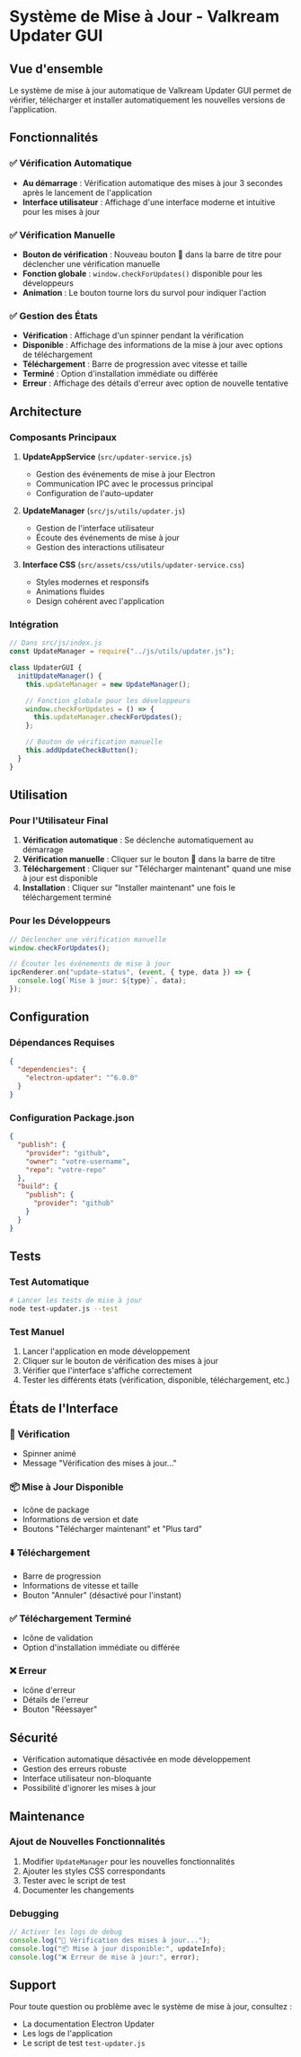 # Système de Mise à Jour - Valkream Updater GUI

## Vue d'ensemble

Le système de mise à jour automatique de Valkream Updater GUI permet de vérifier, télécharger et installer automatiquement les nouvelles versions de l'application.

## Fonctionnalités

### ✅ Vérification Automatique

- **Au démarrage** : Vérification automatique des mises à jour 3 secondes après le lancement de l'application
- **Interface utilisateur** : Affichage d'une interface moderne et intuitive pour les mises à jour

### ✅ Vérification Manuelle

- **Bouton de vérification** : Nouveau bouton 🔄 dans la barre de titre pour déclencher une vérification manuelle
- **Fonction globale** : `window.checkForUpdates()` disponible pour les développeurs
- **Animation** : Le bouton tourne lors du survol pour indiquer l'action

### ✅ Gestion des États

- **Vérification** : Affichage d'un spinner pendant la vérification
- **Disponible** : Affichage des informations de la mise à jour avec options de téléchargement
- **Téléchargement** : Barre de progression avec vitesse et taille
- **Terminé** : Option d'installation immédiate ou différée
- **Erreur** : Affichage des détails d'erreur avec option de nouvelle tentative

## Architecture

### Composants Principaux

1. **UpdateAppService** (`src/updater-service.js`)

   - Gestion des événements de mise à jour Electron
   - Communication IPC avec le processus principal
   - Configuration de l'auto-updater

2. **UpdateManager** (`src/js/utils/updater.js`)

   - Gestion de l'interface utilisateur
   - Écoute des événements de mise à jour
   - Gestion des interactions utilisateur

3. **Interface CSS** (`src/assets/css/utils/updater-service.css`)
   - Styles modernes et responsifs
   - Animations fluides
   - Design cohérent avec l'application

### Intégration

```javascript
// Dans src/js/index.js
const UpdateManager = require("../js/utils/updater.js");

class UpdaterGUI {
  initUpdateManager() {
    this.updateManager = new UpdateManager();

    // Fonction globale pour les développeurs
    window.checkForUpdates = () => {
      this.updateManager.checkForUpdates();
    };

    // Bouton de vérification manuelle
    this.addUpdateCheckButton();
  }
}
```

## Utilisation

### Pour l'Utilisateur Final

1. **Vérification automatique** : Se déclenche automatiquement au démarrage
2. **Vérification manuelle** : Cliquer sur le bouton 🔄 dans la barre de titre
3. **Téléchargement** : Cliquer sur "Télécharger maintenant" quand une mise à jour est disponible
4. **Installation** : Cliquer sur "Installer maintenant" une fois le téléchargement terminé

### Pour les Développeurs

```javascript
// Déclencher une vérification manuelle
window.checkForUpdates();

// Écouter les événements de mise à jour
ipcRenderer.on("update-status", (event, { type, data }) => {
  console.log(`Mise à jour: ${type}`, data);
});
```

## Configuration

### Dépendances Requises

```json
{
  "dependencies": {
    "electron-updater": "^6.0.0"
  }
}
```

### Configuration Package.json

```json
{
  "publish": {
    "provider": "github",
    "owner": "votre-username",
    "repo": "votre-repo"
  },
  "build": {
    "publish": {
      "provider": "github"
    }
  }
}
```

## Tests

### Test Automatique

```bash
# Lancer les tests de mise à jour
node test-updater.js --test
```

### Test Manuel

1. Lancer l'application en mode développement
2. Cliquer sur le bouton de vérification des mises à jour
3. Vérifier que l'interface s'affiche correctement
4. Tester les différents états (vérification, disponible, téléchargement, etc.)

## États de l'Interface

### 🔄 Vérification

- Spinner animé
- Message "Vérification des mises à jour..."

### 📦 Mise à Jour Disponible

- Icône de package
- Informations de version et date
- Boutons "Télécharger maintenant" et "Plus tard"

### ⬇️ Téléchargement

- Barre de progression
- Informations de vitesse et taille
- Bouton "Annuler" (désactivé pour l'instant)

### ✅ Téléchargement Terminé

- Icône de validation
- Option d'installation immédiate ou différée

### ❌ Erreur

- Icône d'erreur
- Détails de l'erreur
- Bouton "Réessayer"

## Sécurité

- Vérification automatique désactivée en mode développement
- Gestion des erreurs robuste
- Interface utilisateur non-bloquante
- Possibilité d'ignorer les mises à jour

## Maintenance

### Ajout de Nouvelles Fonctionnalités

1. Modifier `UpdateManager` pour les nouvelles fonctionnalités
2. Ajouter les styles CSS correspondants
3. Tester avec le script de test
4. Documenter les changements

### Debugging

```javascript
// Activer les logs de debug
console.log("🔄 Vérification des mises à jour...");
console.log("📦 Mise à jour disponible:", updateInfo);
console.log("❌ Erreur de mise à jour:", error);
```

## Support

Pour toute question ou problème avec le système de mise à jour, consultez :

- La documentation Electron Updater
- Les logs de l'application
- Le script de test `test-updater.js`
